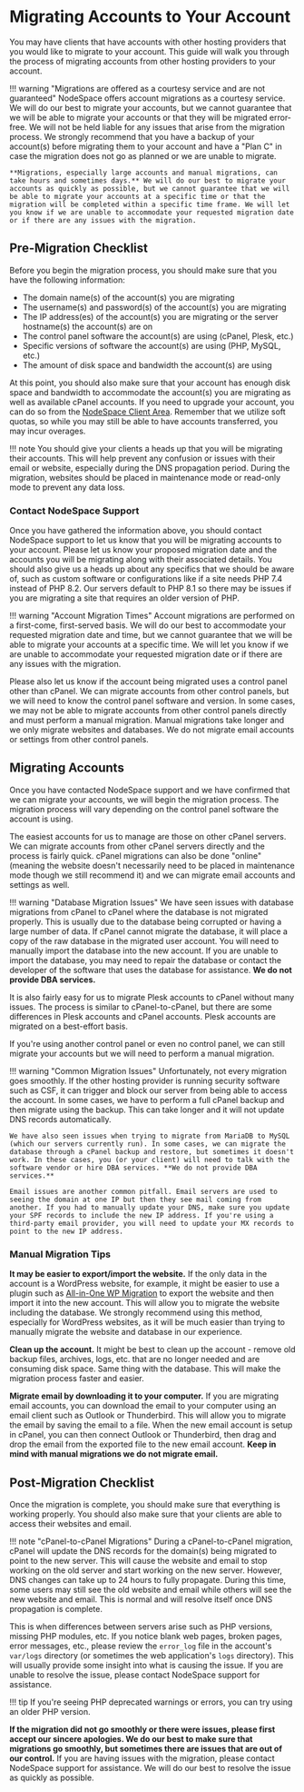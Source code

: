 # Migrating Accounts to Your Account

You may have clients that have accounts with other hosting providers that you would like to migrate to your account. This guide will walk you through the process of migrating accounts from other hosting providers to your account.

!!! warning "Migrations are offered as a courtesy service and are not guaranteed"
    NodeSpace offers account migrations as a courtesy service. We will do our best to migrate your accounts, but we cannot guarantee that we will be able to migrate your accounts or that they will be migrated error-free. We will not be held liable for any issues that arise from the migration process. We strongly recommend that you have a backup of your account(s) before migrating them to your account and have a "Plan C" in case the migration does not go as planned or we are unable to migrate.

    **Migrations, especially large accounts and manual migrations, can take hours and sometimes days.** We will do our best to migrate your accounts as quickly as possible, but we cannot guarantee that we will be able to migrate your accounts at a specific time or that the migration will be completed within a specific time frame. We will let you know if we are unable to accommodate your requested migration date or if there are any issues with the migration.

## Pre-Migration Checklist

Before you begin the migration process, you should make sure that you have the following information:

- The domain name(s) of the account(s) you are migrating
- The username(s) and password(s) of the account(s) you are migrating
- The IP address(es) of the account(s) you are migrating or the server hostname(s) the account(s) are on
- The control panel software the account(s) are using (cPanel, Plesk, etc.)
- Specific versions of software the account(s) are using (PHP, MySQL, etc.)
- The amount of disk space and bandwidth the account(s) are using

At this point, you should also make sure that your account has enough disk space and bandwidth to accommodate the account(s) you are migrating as well as available cPanel accounts. If you need to upgrade your account, you can do so from the [NodeSpace Client Area](https://my.nodespace.com). Remember that we utilize soft quotas, so while you may still be able to have accounts transferred, you may incur overages. 

!!! note
    You should give your clients a heads up that you will be migrating their accounts. This will help prevent any confusion or issues with their email or website, especially during the DNS propagation period. During the migration, websites should be placed in maintenance mode or read-only mode to prevent any data loss.

### Contact NodeSpace Support

Once you have gathered the information above, you should contact NodeSpace support to let us know that you will be migrating accounts to your account. Please let us know your proposed migration date and the accounts you will be migrating along with their associated details. You should also give us a heads up about any specifics that we should be aware of, such as custom software or configurations like if a site needs PHP 7.4 instead of PHP 8.2. Our servers default to PHP 8.1 so there may be issues if you are migrating a site that requires an older version of PHP.

!!! warning "Account Migration Times"
    Account migrations are performed on a first-come, first-served basis. We will do our best to accommodate your requested migration date and time, but we cannot guarantee that we will be able to migrate your accounts at a specific time. We will let you know if we are unable to accommodate your requested migration date or if there are any issues with the migration.

Please also let us know if the account being migrated uses a control panel other than cPanel. We can migrate accounts from other control panels, but we will need to know the control panel software and version. In some cases, we may not be able to migrate accounts from other control panels directly and must perform a manual migration. Manual migrations take longer and we only migrate websites and databases. We do not migrate email accounts or settings from other control panels.

## Migrating Accounts

Once you have contacted NodeSpace support and we have confirmed that we can migrate your accounts, we will begin the migration process. The migration process will vary depending on the control panel software the account is using.

The easiest accounts for us to manage are those on other cPanel servers. We can migrate accounts from other cPanel servers directly and the process is fairly quick. cPanel migrations can also be done "online" (meaning the website doesn't necessarily need to be placed in maintenance mode though we still recommend it) and we can migrate email accounts and settings as well.

!!! warning "Database Migration Issues"
    We have seen issues with database migrations from cPanel to cPanel where the database is not migrated properly. This is usually due to the database being corrupted or having a large number of data. If cPanel cannot migrate the database, it will place a copy of the raw database in the migrated user account. You will need to manually import the database into the new account. If you are unable to import the database, you may need to repair the database or contact the developer of the software that uses the database for assistance. **We do not provide DBA services.**

It is also fairly easy for us to migrate Plesk accounts to cPanel without many issues. The process is similar to cPanel-to-cPanel, but there are some differences in Plesk accounts and cPanel accounts. Plesk accounts are migrated on a best-effort basis.

If you're using another control panel or even no control panel, we can still migrate your accounts but we will need to perform a manual migration. 

!!! warning "Common Migration Issues"
    Unfortunately, not every migration goes smoothly. If the other hosting provider is running security software such as CSF, it can trigger and block our server from being able to access the account. In some cases, we have to perform a full cPanel backup and then migrate using the backup. This can take longer and it will not update DNS records automatically. 

    We have also seen issues when trying to migrate from MariaDB to MySQL (which our servers currently run). In some cases, we can migrate the database through a cPanel backup and restore, but sometimes it doesn't work. In these cases, you (or your client) will need to talk with the software vendor or hire DBA services. **We do not provide DBA services.**

    Email issues are another common pitfall. Email servers are used to seeing the domain at one IP but then they see mail coming from another. If you had to manually update your DNS, make sure you update your SPF records to include the new IP address. If you're using a third-party email provider, you will need to update your MX records to point to the new IP address.

### Manual Migration Tips

**It may be easier to export/import the website.** If the only data in the account is a WordPress website, for example, it might be easier to use a plugin such as [All-in-One WP Migration](https://wordpress.org/plugins/all-in-one-wp-migration/) to export the website and then import it into the new account. This will allow you to migrate the website including the database. We strongly recommend using this method, especially for WordPress websites, as it will be much easier than trying to manually migrate the website and database in our experience.

**Clean up the account.** It might be best to clean up the account - remove old backup files, archives, logs, etc. that are no longer needed and are consuming disk space. Same thing with the database. This will make the migration process faster and easier.

**Migrate email by downloading it to your computer.** If you are migrating email accounts, you can download the email to your computer using an email client such as Outlook or Thunderbird. This will allow you to migrate the email by saving the email to a file. When the new email account is setup in cPanel, you can then connect Outlook or Thunderbird, then drag and drop the email from the exported file to the new email account. **Keep in mind with manual migrations we do not migrate email.**

## Post-Migration Checklist

Once the migration is complete, you should make sure that everything is working properly. You should also make sure that your clients are able to access their websites and email. 

!!! note "cPanel-to-cPanel Migrations"
    During a cPanel-to-cPanel migration, cPanel will update the DNS records for the domain(s) being migrated to point to the new server. This will cause the website and email to stop working on the old server and start working on the new server. However, DNS changes can take up to 24 hours to fully propagate. During this time, some users may still see the old website and email while others will see the new website and email. This is normal and will resolve itself once DNS propagation is complete.

This is when differences between servers arise such as PHP versions, missing PHP modules, etc. If you notice blank web pages, broken pages, error messages, etc., please review the `error_log` file in the account's `var/logs` directory (or sometimes the web application's `logs` directory). This will usually provide some insight into what is causing the issue. If you are unable to resolve the issue, please contact NodeSpace support for assistance.

!!! tip
    If you're seeing PHP deprecated warnings or errors, you can try using an older PHP version.

**If the migration did not go smoothly or there were issues, please first accept our sincere apologies. We do our best to make sure that migrations go smoothly, but sometimes there are issues that are out of our control.** If you are having issues with the migration, please contact NodeSpace support for assistance. We will do our best to resolve the issue as quickly as possible.